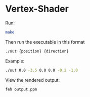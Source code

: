 # Vertex-Shader
Run:
```bash
make
```
Then run the executable in this format
```bash
./out {position} {direction}
```
Example:
```bash
./out 0.0 -3.5 0.0 0.0 -0.2 -1.0
```
View the rendered output:
```bash
feh output.ppm
```

